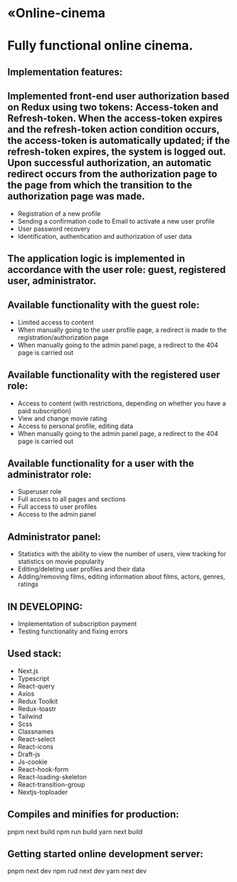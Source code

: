 # «Online-cinema
# Fully functional online cinema.

## Implementation features:

## Implemented front-end user authorization based on Redux using two tokens: Access-token and Refresh-token. When the access-token expires and the refresh-token action condition occurs, the access-token is automatically updated; if the refresh-token expires, the system is logged out. Upon successful authorization, an automatic redirect occurs from the authorization page to the page from which the transition to the authorization page was made.

- Registration of a new profile
- Sending a confirmation code to Email to activate a new user profile
- User password recovery
- Identification, authentication and authorization of user data

## The application logic is implemented in accordance with the user role: guest, registered user, administrator.

## Available functionality with the guest role: 
- Limited access to content
- When manually going to the user profile page, a redirect is made to the registration/authorization page
- When manually going to the admin panel page, a redirect to the 404 page is carried out

## Available functionality with the registered user role: 
- Access to content (with restrictions, depending on whether you have a paid subscription)
- View and change movie rating
- Access to personal profile, editing data
- When manually going to the admin panel page, a redirect to the 404 page is carried out

## Available functionality for a user with the administrator role: 
- Superuser role
- Full access to all pages and sections 
- Full access to user profiles
- Access to the admin panel

## Administrator panel: 
- Statistics with the ability to view the number of users, view tracking for statistics on movie popularity
- Editing/deleting user profiles and their data
- Adding/removing films, editing information about films, actors, genres, ratings

## IN DEVELOPING:
- Implementation of subscription payment
- Testing functionality and fixing errors

## Used stack:

- Next.js
- Typescript
- React-query
- Axios
- Redux Toolkit
- Redux-toastr
- Tailwind
- Scss
- Classnames
- React-select
- React-icons
- Draft-js
- Js-cookie
- React-hook-form
- React-loading-skeleton
- React-transition-group
- Nextjs-toploader

## Compiles and minifies for production:
pnpm next build
npm run build
yarn next build

## Getting started online development server:
pnpm next dev
npm rud next dev
yarn next dev
